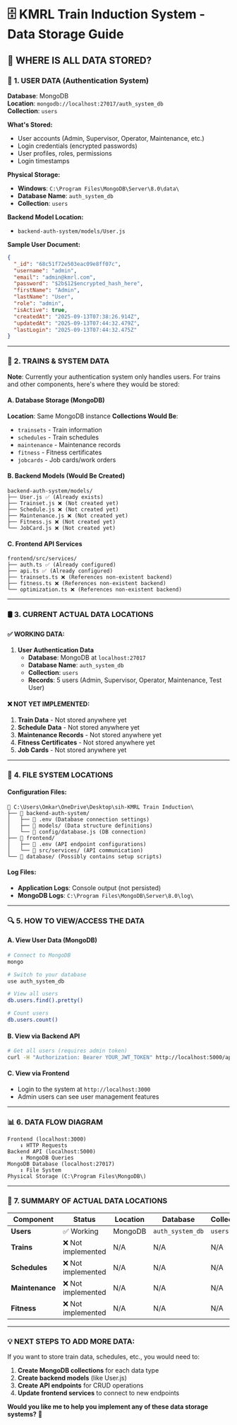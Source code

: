 # 🗄️ KMRL Train Induction System - Data Storage Guide

## 📍 **WHERE IS ALL DATA STORED?**

### 🔐 **1. USER DATA (Authentication System)**

**Database**: MongoDB  
**Location**: `mongodb://localhost:27017/auth_system_db`  
**Collection**: `users`

**What's Stored:**
- User accounts (Admin, Supervisor, Operator, Maintenance, etc.)
- Login credentials (encrypted passwords)
- User profiles, roles, permissions
- Login timestamps

**Physical Storage:**
- **Windows**: `C:\Program Files\MongoDB\Server\8.0\data\`
- **Database Name**: `auth_system_db`
- **Collection**: `users`

**Backend Model Location:**
- `backend-auth-system/models/User.js`

**Sample User Document:**
```json
{
  "_id": "68c51f72e503eac09e8ff07c",
  "username": "admin",
  "email": "admin@kmrl.com",
  "password": "$2b$12$encrypted_hash_here",
  "firstName": "Admin",
  "lastName": "User",
  "role": "admin",
  "isActive": true,
  "createdAt": "2025-09-13T07:38:26.914Z",
  "updatedAt": "2025-09-13T07:44:32.479Z",
  "lastLogin": "2025-09-13T07:44:32.475Z"
}
```

---

### 🚆 **2. TRAINS & SYSTEM DATA**

**Note**: Currently your authentication system only handles users. For trains and other components, here's where they would be stored:

#### **A. Database Storage (MongoDB)**
**Location**: Same MongoDB instance
**Collections Would Be**:
- `trainsets` - Train information
- `schedules` - Train schedules
- `maintenance` - Maintenance records
- `fitness` - Fitness certificates
- `jobcards` - Job cards/work orders

#### **B. Backend Models (Would Be Created)**
```
backend-auth-system/models/
├── User.js ✅ (Already exists)
├── Trainset.js ❌ (Not created yet)
├── Schedule.js ❌ (Not created yet)
├── Maintenance.js ❌ (Not created yet)
├── Fitness.js ❌ (Not created yet)
└── JobCard.js ❌ (Not created yet)
```

#### **C. Frontend API Services**
```
frontend/src/services/
├── auth.ts ✅ (Already configured)
├── api.ts ✅ (Already configured) 
├── trainsets.ts ❌ (References non-existent backend)
├── fitness.ts ❌ (References non-existent backend)
└── optimization.ts ❌ (References non-existent backend)
```

---

### 🛢️ **3. CURRENT ACTUAL DATA LOCATIONS**

#### **✅ WORKING DATA:**
1. **User Authentication Data**
   - **Database**: MongoDB at `localhost:27017`
   - **Database Name**: `auth_system_db`
   - **Collection**: `users`
   - **Records**: 5 users (Admin, Supervisor, Operator, Maintenance, Test User)

#### **❌ NOT YET IMPLEMENTED:**
1. **Train Data** - Not stored anywhere yet
2. **Schedule Data** - Not stored anywhere yet  
3. **Maintenance Records** - Not stored anywhere yet
4. **Fitness Certificates** - Not stored anywhere yet
5. **Job Cards** - Not stored anywhere yet

---

### 📂 **4. FILE SYSTEM LOCATIONS**

#### **Configuration Files:**
```
📁 C:\Users\Omkar\OneDrive\Desktop\sih-KMRL Train Induction\
├── 📁 backend-auth-system/
│   ├── 📄 .env (Database connection settings)
│   ├── 📁 models/ (Data structure definitions)
│   └── 📁 config/database.js (DB connection)
├── 📁 frontend/
│   ├── 📄 .env (API endpoint configurations)
│   └── 📁 src/services/ (API communication)
└── 📁 database/ (Possibly contains setup scripts)
```

#### **Log Files:**
- **Application Logs**: Console output (not persisted)
- **MongoDB Logs**: `C:\Program Files\MongoDB\Server\8.0\log\`

---

### 🔍 **5. HOW TO VIEW/ACCESS THE DATA**

#### **A. View User Data (MongoDB)**
```bash
# Connect to MongoDB
mongo

# Switch to your database
use auth_system_db

# View all users
db.users.find().pretty()

# Count users
db.users.count()
```

#### **B. View via Backend API**
```bash
# Get all users (requires admin token)
curl -H "Authorization: Bearer YOUR_JWT_TOKEN" http://localhost:5000/api/user/all
```

#### **C. View via Frontend**
- Login to the system at `http://localhost:3000`
- Admin users can see user management features

---

### 📊 **6. DATA FLOW DIAGRAM**

```
Frontend (localhost:3000)
    ↕️ HTTP Requests
Backend API (localhost:5000) 
    ↕️ MongoDB Queries
MongoDB Database (localhost:27017)
    ↕️ File System
Physical Storage (C:\Program Files\MongoDB\)
```

---

### 🎯 **7. SUMMARY OF ACTUAL DATA LOCATIONS**

| Component | Status | Location | Database | Collection |
|-----------|--------|----------|----------|------------|
| **Users** | ✅ Working | MongoDB | `auth_system_db` | `users` |
| **Trains** | ❌ Not implemented | N/A | N/A | N/A |
| **Schedules** | ❌ Not implemented | N/A | N/A | N/A |
| **Maintenance** | ❌ Not implemented | N/A | N/A | N/A |
| **Fitness** | ❌ Not implemented | N/A | N/A | N/A |

---

### 💡 **NEXT STEPS TO ADD MORE DATA:**

If you want to store train data, schedules, etc., you would need to:

1. **Create MongoDB collections** for each data type
2. **Create backend models** (like User.js)
3. **Create API endpoints** for CRUD operations
4. **Update frontend services** to connect to new endpoints

**Would you like me to help you implement any of these data storage systems?** 🚀